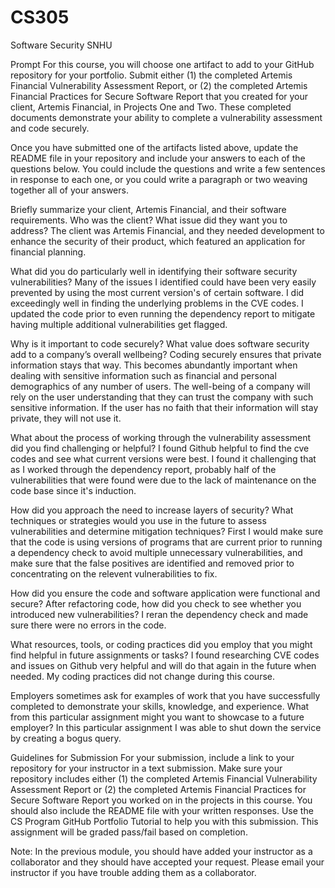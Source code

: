 # CS305
Software Security SNHU

Prompt
For this course, you will choose one artifact to add to your GitHub repository for your portfolio. Submit either (1) the completed Artemis Financial Vulnerability Assessment Report, or (2) the completed Artemis Financial Practices for Secure Software Report that you created for your client, Artemis Financial, in Projects One and Two. These completed documents demonstrate your ability to complete a vulnerability assessment and code securely.

Once you have submitted one of the artifacts listed above, update the README file in your repository and include your answers to each of the questions below. You could include the questions and write a few sentences in response to each one, or you could write a paragraph or two weaving together all of your answers.

Briefly summarize your client, Artemis Financial, and their software requirements. Who was the client? What issue did they want you to address?
The client was Artemis Financial, and they needed development to enhance the security of their product, which featured an application for financial planning.

What did you do particularly well in identifying their software security vulnerabilities?
Many of the issues I identified could have been very easily prevented by using the most current version's of certain software. I did exceedingly well in finding the underlying problems in the CVE codes. I updated the code prior to even running the dependency report to mitigate having multiple additional vulnerabilities get flagged.

Why is it important to code securely? What value does software security add to a company’s overall wellbeing?
Coding securely ensures that private information stays that way. This becomes abundantly important when dealing with sensitive information such as financial and personal demographics of any number of users. The well-being of a company will rely on the user understanding that they can trust the company with such sensitive information. If the user has no faith that their information will stay private, they will not use it.

What about the process of working through the vulnerability assessment did you find challenging or helpful?
I found Github helpful to find the cve codes and see what current versions were best. I found it challenging that as I worked through the dependency report, probably half of the vulnerabilities that were found were due to the lack of maintenance on the code base since it's induction. 

How did you approach the need to increase layers of security? What techniques or strategies would you use in the future to assess vulnerabilities and determine mitigation techniques?
First I would make sure that the code is using versions of programs that are current prior to running a dependency check to avoid multiple unnecessary vulnerabilities, and make sure that the false positives are identified and removed prior to concentrating on the relevent vulnerabilities to fix. 

How did you ensure the code and software application were functional and secure? After refactoring code, how did you check to see whether you introduced new vulnerabilities?
I reran the dependency check and made sure there were no errors in the code. 

What resources, tools, or coding practices did you employ that you might find helpful in future assignments or tasks?
I found researching CVE codes and issues on Github very helpful and will do that again in the future when needed. My coding practices did not change during this course. 

Employers sometimes ask for examples of work that you have successfully completed to demonstrate your skills, knowledge, and experience. What from this particular assignment might you want to showcase to a future employer?
In this particular assignment I was able to shut down the service by creating a bogus query.


Guidelines for Submission
For your submission, include a link to your repository for your instructor in a text submission. Make sure your repository includes either (1) the completed Artemis Financial Vulnerability Assessment Report or (2) the completed Artemis Financial Practices for Secure Software Report you worked on in the projects in this course. You should also include the README file with your written responses. Use the CS Program GitHub Portfolio Tutorial to help you with this submission. This assignment will be graded pass/fail based on completion.

Note: In the previous module, you should have added your instructor as a collaborator and they should have accepted your request. Please email your instructor if you have trouble adding them as a collaborator.
